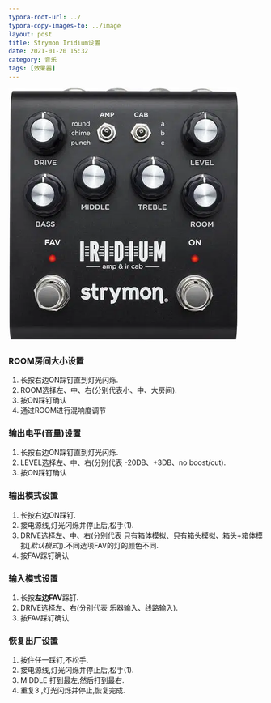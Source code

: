 ```yaml
---
typora-root-url: ../
typora-copy-images-to: ../image
layout: post
title: Strymon Iridium设置
date: 2021-01-20 15:32
category: 音乐
tags: [效果器]
---
```


![image-20210120153237142](/image/image-20210120153237142.png)

### ROOM房间大小设置

1. 长按右边ON踩钉直到灯光闪烁.
2. ROOM选择左、中、右(分别代表小、中、大房间).
3. 按ON踩钉确认
4. 通过ROOM进行混响度调节

### 输出电平(音量)设置

1. 长按右边ON踩钉直到灯光闪烁.
2. LEVEL选择左、中、右(分别代表 -20DB、+3DB、no boost/cut).
3. 按ON踩钉确认

### 输出模式设置

1. 长按右边ON踩钉.
2. 接电源线,灯光闪烁并停止后,松手(1).
3. DRIVE选择左、中、右(分别代表 只有箱体模拟、只有箱头模拟、箱头+箱体模拟[*默认模式*]).不同选项FAV的灯的颜色不同.
4. 按FAV踩钉确认

### 输入模式设置

1. 长按**左边FAV**踩钉.
2. DRIVE选择左、右(分别代表 乐器输入、线路输入).
3. 按FAV踩钉确认.

### 恢复出厂设置

1. 按住任一踩钉,不松手.
2. 接电源线,灯光闪烁并停止后,松手(1).
3. MIDDLE 打到最左,然后打到最右.
4. 重复3 ,灯光闪烁并停止,恢复完成.
